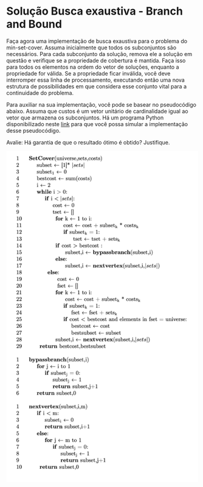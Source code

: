 # Solução Busca exaustiva - Branch and Bound


Faça agora uma implementação de busca exaustiva para o problema do min-set-cover. Assuma inicialmente que todos os subconjuntos são necessários. Para cada subconjunto da solução, remova ele a solução em questão e verifique se a propriedade de cobertura é mantida. Faça isso para todos os elementos na ordem do vetor de soluções, enquanto a propriedade for válida. Se a propriedade ficar inválida, você deve interromper essa linha de processamento, executando então uma nova estrutura de possibilidades em que considera esse conjunto vital para a continuidade do problema. 

Para auxiliar na sua implementação, você pode se basear no pseudocódigo abaixo. Assuma que custos é um vetor unitário de cardinalidade igual ao vetor que armazena os subconjuntos. Há um programa Python disponibilizado neste [link](https://colab.research.google.com/drive/1PdJo7henY_P4BnDBKGm9b0himbm8MPMd?usp=sharing) para que você possa simular a implementação desse pseudocódigo. 

Avalie: Há garantia de que o resultado ótimo é obtido? Justifique. 

![bb.png](bb.png)